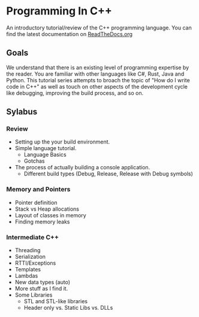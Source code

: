 # Programming In C++

An introductory tutorial/review of the C++ programming language. You can find the latest documentation on [ReadTheDocs.org](http://programmingincpp.readthedocs.io/en/latest/index.html)

## Goals

We understand that there is an existing level of programming expertise by the reader. You are familiar with other languages like C#, Rust, Java and Python.
This tutorial series attempts to broach the topic of "How do I write code in C++" as well as touch on other aspects of the development cycle like debugging,
improving the build process, and so on.

## Sylabus

### Review

- Setting up the your build environment.
- Simple language tutorial.
  - Language Basics
  - Gotchas
- The process of actually building a console application.
  - Different build types (Debug, Release, Release with Debug symbols)

### Memory and Pointers

- Pointer definition
- Stack vs Heap allocations
- Layout of classes in memory
- Finding memory leaks

### Intermediate C++

- Threading
- Serialization
- RTTI/Exceptions
- Templates
- Lambdas
- New data types (auto)
- More stuff as I find it.
- Some Libraries
  - STL and STL-like libraries
  - Header only vs. Static Libs vs. DLLs
